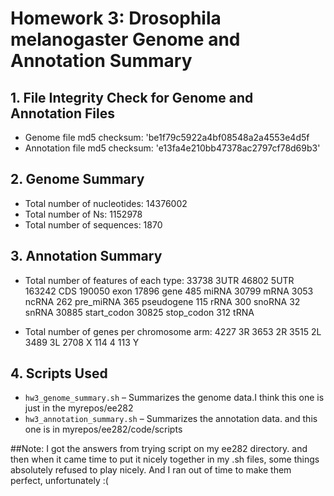 # Homework 3: Drosophila melanogaster Genome and Annotation Summary

## 1. File Integrity Check for Genome and Annotation Files
- Genome file md5 checksum: 'be1f79c5922a4bf08548a2a4553e4d5f
- Annotation file md5 checksum: 'e13fa4e210bb47378ac2797cf78d69b3'

## 2. Genome Summary
- Total number of nucleotides: 14376002
- Total number of Ns: 1152978
- Total number of sequences: 1870

## 3. Annotation Summary 
- Total number of features of each type:
  33738 3UTR
  46802 5UTR
 163242 CDS
 190050 exon
  17896 gene
    485 miRNA
  30799 mRNA
   3053 ncRNA
    262 pre_miRNA
    365 pseudogene
    115 rRNA
    300 snoRNA
     32 snRNA
  30885 start_codon
  30825 stop_codon
    312 tRNA
 
- Total number of genes per chromosome arm:
   4227 3R
   3653 2R
   3515 2L
   3489 3L
   2708 X
    114 4
    113 Y


## 4. Scripts Used
- `hw3_genome_summary.sh` – Summarizes the genome data.I think this one is just in the myrepos/ee282
- `hw3_annotation_summary.sh` – Summarizes the annotation data. and this one is in myrepos/ee282/code/scripts

##Note: I got the answers from trying script on my ee282 directory. and then when it came time to put it nicely together in my .sh files, some things absolutely refused to play nicely. And I ran out of time to make them perfect, unfortunately :(
